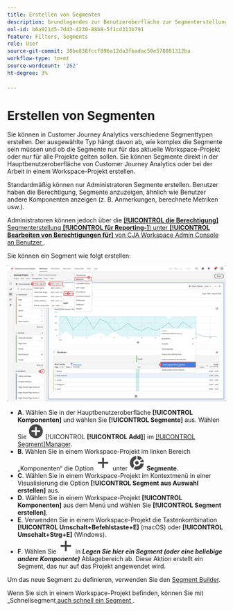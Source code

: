```yaml
---
title: Erstellen von Segmenten
description: Grundlegendes zur Benutzeroberfläche zur Segmenterstellung.
exl-id: b6a921d5-7dd3-4230-88b8-5f1cd313b791
feature: Filters, Segments
role: User
source-git-commit: 38be838fccf896a12da3fbadac50e578081312ba
workflow-type: tm+mt
source-wordcount: '262'
ht-degree: 3%

---
```


# Erstellen von Segmenten

Sie können in Customer Journey Analytics verschiedene Segmenttypen erstellen.  Der ausgewählte Typ hängt davon ab, wie komplex die Segmente sein müssen und ob die Segmente nur für das aktuelle Workspace-Projekt oder nur für alle Projekte gelten sollen. Sie können Segmente direkt in der Hauptbenutzeroberfläche von Customer Journey Analytics oder bei der Arbeit in einem Workspace-Projekt erstellen.

Standardmäßig können nur Administratoren Segmente erstellen. Benutzer haben die Berechtigung, Segmente anzuzeigen, ähnlich wie Benutzer andere Komponenten anzeigen (z. B. Anmerkungen, berechnete Metriken usw.).

Administratoren können jedoch über die [**[!UICONTROL die Berechtigung]** Segmenterstellung **[!UICONTROL für Reporting-]**) unter **[!UICONTROL Bearbeiten von Berechtigungen für]** von CJA Workspace Admin Console an Benutzer ](/help/technotes/access-control.md#user-level-access).

Sie können ein Segment wie folgt erstellen:

![Möglichkeiten zum Erstellen eines Segments](assets/create-filter.png)

* **A**. Wählen Sie in der Hauptbenutzeroberfläche **[!UICONTROL Komponenten]** und wählen Sie **[!UICONTROL Segmente]** aus. Wählen Sie ![AddCircle](/help/assets/icons/AddCircle.svg) [!UICONTROL **[!UICONTROL Add]**] im [[!UICONTROL Segment]Manager](/help/components/segments/seg-manage.md).
* **B**. Wählen Sie in einem Workspace-Projekt im linken Bereich „Komponenten“ die Option ![Hinzufügen](/help/assets/icons/Add.svg) unter ![Segment](/help/assets/icons/Segmentation.svg) **Segmente**.
* **C**. Wählen Sie in einem Workspace-Projekt im Kontextmenü in einer Visualisierung die Option **[!UICONTROL Segment aus Auswahl erstellen]** aus.
* **D**. Wählen Sie in einem Workspace-Projekt **[!UICONTROL Komponenten]** aus dem Menü und wählen Sie **[!UICONTROL Segment erstellen]**.
* **E**. Verwenden Sie in einem Workspace-Projekt die Tastenkombination **[!UICONTROL Umschalt+Befehlstaste+E]** (macOS) oder **[!UICONTROL Umschalt+Strg+E]** (Windows).
* **F**. Wählen Sie ![Hinzufügen](/help/assets/icons/Add.svg) in ***Legen Sie hier ein Segment (oder eine beliebige andere Komponente)*** Ablagebereich ab. Diese Aktion erstellt ein Segment, das nur auf das Projekt angewendet wird.

Um das neue Segment zu definieren, verwenden Sie den [Segment Builder](/help/components/segments/seg-builder.md).

Wenn Sie sich in einem Workspace-Projekt befinden, können Sie mit „Schnellsegment[ auch schnell ein Segment ](/help/components/segments/seg-quick.md).
